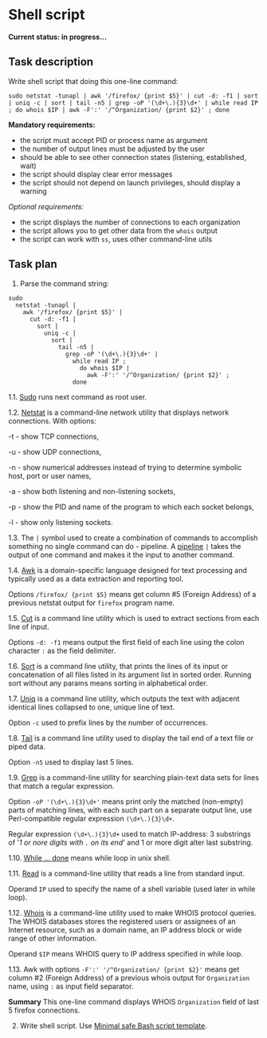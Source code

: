 # Shell script

**Current status: in progress...**

## Task description

Write shell script that doing this one-line command:

```
sudo netstat -tunapl | awk '/firefox/ {print $5}' | cut -d: -f1 | sort | uniq -c | sort | tail -n5 | grep -oP '(\d+\.){3}\d+' | while read IP ; do whois $IP | awk -F':' '/^Organization/ {print $2}' ; done
```

**Mandatory requirements:**

- the script must accept PID or process name as argument
- the number of output lines must be adjusted by the user
- should be able to see other connection states (listening, established, wait)
- the script should display clear error messages
- the script should not depend on launch privileges, should display a warning

_Optional requirements:_

- the script displays the number of connections to each organization
- the script allows you to get other data from the `whois` output
- the script can work with `ss`, uses other command-line utils

## Task plan

1. Parse the command string:

```
sudo
  netstat -tunapl |
    awk '/firefox/ {print $5}' |
      cut -d: -f1 |
        sort |
          uniq -c |
            sort |
              tail -n5 |
                grep -oP '(\d+\.){3}\d+' |
                  while read IP ;
                    do whois $IP |
                      awk -F':' '/^Organization/ {print $2}' ;
                  done
```

1.1. [Sudo](https://www.sudo.ws/) runs next command as root user.

1.2. [Netstat](https://net-tools.sourceforge.io/man/netstat.8.html) is a command-line network utility that displays network connections. With options:

-t - show TCP connections,

-u - show UDP connections,

-n - show numerical addresses instead of trying to determine symbolic host, port or user names,

-a - show both listening and non-listening sockets,

-p - show the PID and name of the program to which each socket belongs,

-l - show only listening sockets.

1.3. The `|` symbol used to create a combination of commands to accomplish something no single command can do - pipeline. A [pipeline](https://www.arachnoid.com/linux/shell_programming.html) `|` takes the output of one command and makes it the input to another command.

1.4. [Awk](https://pubs.opengroup.org/onlinepubs/9699919799/utilities/awk.html) is a domain-specific language designed for text processing and typically used as a data extraction and reporting tool.

Options `/firefox/ {print $5}` means get column #5 (Foreign Address) of a previous netstat output for `firefox` program name.

1.5. [Cut](<https://en.wikipedia.org/wiki/Cut_(Unix)>) is a command line utility which is used to extract sections from each line of input.

Options `-d: -f1` means output the first field of each line using the colon character `:` as the field delimiter.

1.6. [Sort](<https://en.wikipedia.org/wiki/Sort_(Unix)>) is a command line utility, that prints the lines of its input or concatenation of all files listed in its argument list in sorted order. Running sort without any params means sorting in alphabetical order.

1.7. [Uniq](https://en.wikipedia.org/wiki/Uniq) is a command line utility, which outputs the text with adjacent identical lines collapsed to one, unique line of text.

Option `-c` used to prefix lines by the number of occurrences.

1.8. [Tail](<https://en.wikipedia.org/wiki/Tail_(Unix)>) is a command line utility used to display the tail end of a text file or piped data.

Option `-n5` used to display last 5 lines.

1.9. [Grep](https://www.gnu.org/software/grep/) is a command-line utility for searching plain-text data sets for lines that match a regular expression.

Option `-oP '(\d+\.){3}\d+'` means print only the matched (non-empty) parts of matching lines, with each such part on a separate output line, use Perl-compatible regular expression `(\d+\.){3}\d+`.

Regular expression `(\d+\.){3}\d+` used to match IP-address: 3 substrings of '_1 or nore digits with `.` on its end_' and 1 or more digit alter last substring.

1.10. [While ... done](https://www.shellscript.sh/loops.html) means while loop in unix shell.

1.11. [Read](https://www.opennet.ru/man.shtml?topic=read&category=1&russian=5) is a command-line utility that reads a line from standard input.

Operand `IP` used to specify the name of a shell variable (used later in while loop).

1.12. [Whois](https://en.wikipedia.org/wiki/WHOIS) is a command-line utility used to make WHOIS protocol queries. The WHOIS databases stores the registered users or assignees of an Internet resource, such as a domain name, an IP address block or wide range of other information.

Operand `$IP` means WHOIS query to IP address specified in while loop.

1.13. Awk with options `-F':' '/^Organization/ {print $2}'` means get column #2 (Foreign Address) of a previous whois output for `Organization` name, using `:` as input field separator.

**Summary** This one-line command displays WHOIS `Organization` field of last 5 firefox connections.

2. Write shell script. Use [Minimal safe Bash script template](https://betterdev.blog/minimal-safe-bash-script-template/).
